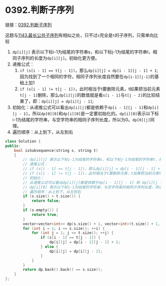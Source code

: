 # 0392.判断子序列

链接：[0392.判断子序列](https://leetcode.cn/problems/is-subsequence/)

这题与[1143.最长公共子序列](https://leetcode.cn/problems/longest-common-subsequence/)有相似之处，只不过`s`完全是`t`的子序列，只需单向比较


1. `dp[i][j]` 表示以下标i-1为结尾的字符串s，和以下标j-1为结尾的字符串t，相同子序列的长度为`dp[i][j]`。初始化更方便。
2. 递推公式：
   1. `if (s[i - 1] == t[j - 1])`，那么`dp[i][j] = dp[i - 1][j - 1] + 1`;因为找到了一个相同的字符，相同子序列长度自然要在`dp[i-1][j-1]`的基础上加1
   2. `if (s[i - 1] != t[j - 1])`，此时相当于t要删除元素，t如果把当前元素`t[j - 1]`删除，那么`dp[i][j]`的数值就是看`s[i - 1]`与`t[j - 2]`的比较结果了，即：`dp[i][j] = dp[i][j - 1]`;
3. 初始化：从递推公式可以看出`dp[i][j]`都是依赖于`dp[i - 1][j - 1]`和`dp[i][j - 1]`，所以`dp[0][0]`和`dp[i][0]`是一定要初始化的。`dp[i][0]`表示以下标i-1为结尾的字符串，与空字符串的相同子序列长度，所以为0。`dp[0][j]`同理。
4. 遍历顺序：从上到下，从左到右

```c++
class Solution {
public:
    bool isSubsequence(string s, string t)
    {
        // dp[i][j] 表示以下标i-1为结尾的字符串s，和以下标j-1为结尾的字符串t，相同子序列的长度为dp[i][j]。初始化更方便。
        // 递推公式：
        // if (s[i - 1] == t[j - 1])，那么dp[i][j] = dp[i - 1][j - 1] + 1;，因为找到了一个相同的字符，相同子序列长度自然要在dp[i-1][j-1]的基础上加1
        // if (s[i - 1] != t[j - 1])，此时相当于t要删除元素，t如果把当前元素t[j - 1]删除，那么dp[i][j] 的数值就是 看s[i - 1]与 t[j - 2]的比较结果了，即：dp[i][j] = dp[i][j - 1];
        // 初始化：
        // 从递推公式可以看出dp[i][j]都是依赖于dp[i - 1][j - 1] 和 dp[i][j - 1]，所以dp[0][0]和dp[i][0]是一定要初始化的。
        // dp[i][0] 表示以下标i-1为结尾的字符串，与空字符串的相同子序列长度，所以为0. dp[0][j]同理。
        // 遍历顺序：从上到下，从左到右
        if (s.size() > t.size()) {
            return false;
        }
        if (s.empty()) {
            return true;
        }
        vector<vector<int>> dp(s.size() + 1, vector<int>(t.size() + 1, 0));
        for (int i = 1; i <= s.size(); ++i) {
            for (int j = 1; j <= t.size(); ++j) {
                if (s[i - 1] == t[j - 1]) {
                    dp[i][j] = dp[i - 1][j - 1] + 1;
                } else {
                    dp[i][j] = dp[i][j - 1];
                }
            }
        }
        return dp.back().back() == s.size();
    }
};

```







